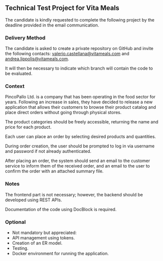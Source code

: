 ## Technical Test Project for Vita Meals

The candidate is kindly requested to complete the following project by the deadline provided in the email communication.

### Delivery Method

The candidate is asked to create a private repository on GitHub and invite the following contacts: valerio.castellana@vitameals.com and andrea.lippolis@vitameals.com.

It will then be necessary to indicate which branch will contain the code to be evaluated.

### Context

PincoPallo Ltd. is a company that has been operating in the food sector for years. Following an increase in sales, they have decided to release a new application that allows their customers to browse their product catalog and place direct orders without going through physical stores.

The product categories should be freely accessible, returning the name and price for each product.

Each user can place an order by selecting desired products and quantities.

During order creation, the user should be prompted to log in via username and password if not already authenticated.

After placing an order, the system should send an email to the customer service to inform them of the received order, and an email to the user to confirm the order with an attached summary file.

### Notes

The frontend part is not necessary; however, the backend should be developed using REST APIs.

Documentation of the code using DocBlock is required.

### Optional

- Not mandatory but appreciated:
- API management using tokens.
- Creation of an ER model.
- Testing.
- Docker environment for running the application.
